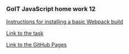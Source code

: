 ### GoIT JavaScript home work 12

[Instructions for installing a basic Webpack build](https://github.com/luxplanjay/webpack-starter-kit)

[Link to the task](https://github.com/goitacademy/javascript-homework/tree/master/homework-12)

[Link to the GitHub Pages](https://ghileors.github.io/goit-js-hw-12-countries/)

